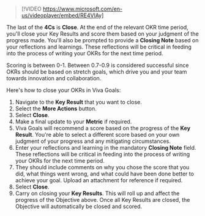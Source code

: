 
> [!VIDEO https://www.microsoft.com/en-us/videoplayer/embed/RE4VlAy]

The last of the **4Cs** is **Close**. At the end of the relevant OKR time period, you'll close your Key Results and score them based on your judgment of the progress made. You'll also be prompted to provide a **Closing Note** based on your reflections and learnings. These reflections will be critical in feeding into the process of writing your OKRs for the next time period.

Scoring is between 0-1. Between 0.7-0.9 is considered successful since OKRs should be based on stretch goals, which drive you and your team towards innovation and collaboration.

Here's how to close your OKRs in Viva Goals:

1. Navigate to the **Key Result** that you want to close.
1. Select the **More Actions** button.
1. Select **Close**.
1. Make a final update to your **Metric** if required.
1. Viva Goals will recommend a score based on the progress of the **Key Result**. You're able to select a different score based on your own judgment of your progress and any mitigating circumstances.
1. Enter your reflections and learning in the mandatory **Closing Note** field. These reflections will be critical in feeding into the process of writing your OKRs for the next time period.
1. They should include comments on why you chose the score that you did, what things went wrong, and what could have been done better to achieve your goal. Upload an attachment for reference if required.
1. Select **Close**.
1. Carry on closing your **Key Results**. This will roll up and affect the progress of the Objective above. Once all Key Results are closed, the Objective will automatically be closed and scored.
